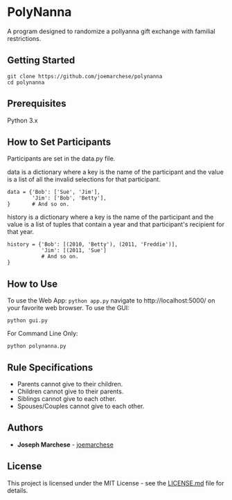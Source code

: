 # PolyNanna
A program designed to randomize a pollyanna gift exchange with familial restrictions.

## Getting Started

```
git clone https://github.com/joemarchese/polynanna
cd polynanna
```

## Prerequisites
Python 3.x

## How to Set Participants
Participants are set in the data.py file.

data is a dictionary where a key is the name of the participant and the value is a list of all the invalid selections for that participant.

```
data = {'Bob': ['Sue', 'Jim'],
        'Jim': ['Bob', 'Betty'],
}       # And so on.
```

history is a dictionary where a key is the name of the participant and the value is  a list of tuples that contain a year and that participant's recipient for that year.

```
history = {'Bob': [(2010, 'Betty'), (2011, 'Freddie')],
           'Jim': [(2011, 'Sue']
           # And so on.
}
```

## How to Use
To use the Web App:
```python app.py```
navigate to http://localhost:5000/ on your favorite web browser.
To use the GUI:
```
python gui.py
```
For Command Line Only:
```
python polynanna.py
```

## Rule Specifications
- Parents cannot give to their children.
- Children cannot give to their parents.
- Siblings cannot give to each other.
- Spouses/Couples cannot give to each other.

## Authors

* **Joseph Marchese** - [joemarchese](https://github.com/joemarchese)

## License

This project is licensed under the MIT License - see the [LICENSE.md](LICENSE) file for details.
